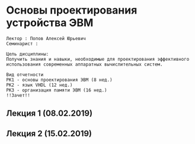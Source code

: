 # Основы проектирования устройства ЭВМ

	Лектор : Попов Алексей Юрьевич
	Семинарист :
	
	Цель дисциплины:
	Получить знания и навыки, необходимые для проектирования эффективного использования современных аппаратных вычислительных систем. 
	
	Вид отчетности
	РК1 - основы проектирования ЭВМ (8 нед.)
	РК2 - язык VHDL (12 нед.)
	РК3 - организация памяти ЭВМ (16 нед.)
	!!Зачет!!
	
	

## Лекция 1 (08.02.2019)


## Лекция 2 (15.02.2019)


